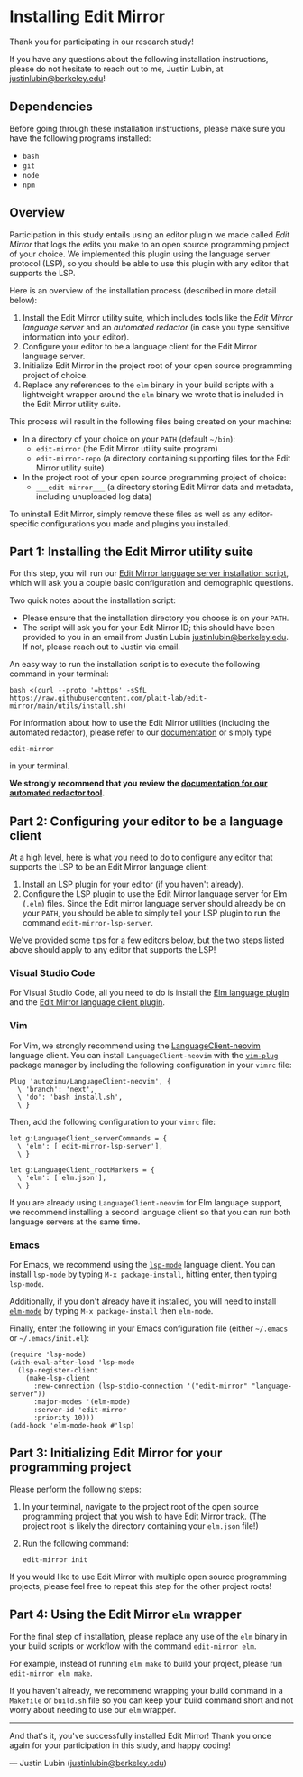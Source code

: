 # Installing Edit Mirror

Thank you for participating in our research study!

If you have any questions about the following installation instructions, please
do not hesitate to reach out to me, Justin Lubin, at
[justinlubin@berkeley.edu](mailto:////justinlubin@berkeley.edu)!

## Dependencies

Before going through these installation instructions, please make sure you have
the following programs installed:

- `bash`
- `git`
- `node`
- `npm`

## Overview

Participation in this study entails using an editor plugin we made called _Edit
Mirror_ that logs the edits you make to an open source programming project of
your choice. We implemented this plugin using the language server protocol
(LSP), so you should be able to use this plugin with any editor that supports
the LSP.

Here is an overview of the installation process (described in more detail
below):

1. Install the Edit Mirror utility suite, which includes tools like the
   _Edit Mirror language server_ and an _automated redactor_ (in case you type
   sensitive information into your editor).
2. Configure your editor to be a language client for the Edit Mirror language
   server.
3. Initialize Edit Mirror in the project root of your open source programming
   project of choice.
4. Replace any references to the `elm` binary in your build scripts with a
   lightweight wrapper around the `elm` binary we wrote that is included in the
   Edit Mirror utility suite.

This process will result in the following files being created on your machine:

- In a directory of your choice on your `PATH` (default `~/bin`):
  - `edit-mirror` (the Edit Mirror utility suite program)
  - `edit-mirror-repo` (a directory containing supporting files for the Edit
    Mirror utility suite)
- In the project root of your open source programming project of choice:
  - `___edit-mirror___` (a directory storing Edit Mirror data and metadata,
    including unuploaded log data)

To uninstall Edit Mirror, simply remove these files as well as any
editor-specific configurations you made and plugins you installed.

## Part 1: Installing the Edit Mirror utility suite

For this step, you will run our
[Edit Mirror language server installation script](../utils/install.sh),
which will ask you a couple basic configuration and demographic
questions.

Two quick notes about the installation script:

- Please ensure that the installation directory you choose is on your `PATH`.
- The script will ask you for your Edit Mirror ID; this should have been
  provided to you in an email from Justin Lubin
  [justinlubin@berkeley.edu](mailto:////justinlubin@berkeley.edu).
  If not, please reach out to Justin via email.

An easy way to run the installation script is to execute the following command
in your terminal:

    bash <(curl --proto '=https' -sSfL https://raw.githubusercontent.com/plait-lab/edit-mirror/main/utils/install.sh)

For information about how to use the Edit Mirror utilities (including the
automated redactor), please refer to our [documentation](./) or simply type

    edit-mirror

in your terminal.

**We strongly recommend that you review the
[documentation for our automated redactor tool](./redactor.md).**

## Part 2: Configuring your editor to be a language client

At a high level, here is what you need to do to configure any editor that
supports the LSP to be an Edit Mirror language client:

1. Install an LSP plugin for your editor (if you haven't already).
2. Configure the LSP plugin to use the Edit Mirror language server for Elm
   (`.elm`) files. Since the Edit mirror language server should already be on
   your `PATH`, you should be able to simply tell your LSP plugin to run the
   command `edit-mirror-lsp-server`.

We've provided some tips for a few editors below, but the two steps listed
above should apply to any editor that supports the LSP!

### Visual Studio Code

For Visual Studio Code, all you need to do is install the
[Elm language plugin](https://marketplace.visualstudio.com/items?itemName=Elmtooling.elm-ls-vscode)
and the
[Edit Mirror language client plugin](https://marketplace.visualstudio.com/items?itemName=plait-lab.edit-mirror).

### Vim

For Vim, we strongly recommend using the
[LanguageClient-neovim](https://github.com/autozimu/LanguageClient-neovim)
language client. You can install `LanguageClient-neovim` with the
[`vim-plug`](https://github.com/junegunn/vim-plug) package manager by including
the following configuration in your `vimrc` file:

    Plug 'autozimu/LanguageClient-neovim', {
      \ 'branch': 'next',
      \ 'do': 'bash install.sh',
      \ }


Then, add the following configuration to your `vimrc` file:

    let g:LanguageClient_serverCommands = {
      \ 'elm': ['edit-mirror-lsp-server'],
      \ }

    let g:LanguageClient_rootMarkers = {
      \ 'elm': ['elm.json'],
      \ }

If you are already using `LanguageClient-neovim` for Elm language support, we
recommend installing a second language client so that you can run both language
servers at the same time.

### Emacs

For Emacs, we recommend using the
[`lsp-mode`](https://emacs-lsp.github.io)
language client.  You can install `lsp-mode` by typing `M-x package-install`,
hitting enter, then typing `lsp-mode`.

Additionally, if you don't already have it installed, you will need to install
[`elm-mode`](https://github.com/jcollard/elm-mode)
by typing `M-x package-install` then `elm-mode`.

Finally, enter the following in your Emacs configuration file (either `~/.emacs`
or `~/.emacs/init.el`):

    (require 'lsp-mode)
    (with-eval-after-load 'lsp-mode
      (lsp-register-client
        (make-lsp-client
          :new-connection (lsp-stdio-connection '("edit-mirror" "language-server"))
          :major-modes '(elm-mode)
          :server-id 'edit-mirror
          :priority 10)))
    (add-hook 'elm-mode-hook #'lsp)

## Part 3: Initializing Edit Mirror for your programming project

Please perform the following steps:

1. In your terminal, navigate to the project root of the open source
   programming project that you wish to have Edit Mirror track. (The project
   root is likely the directory containing your `elm.json` file!)
2. Run the following command:

       edit-mirror init

If you would like to use Edit Mirror with multiple open source programming
projects, please feel free to repeat this step for the other project roots!

## Part 4: Using the Edit Mirror `elm` wrapper

For the final step of installation, please replace any use of the `elm` binary
in your build scripts or workflow with the command `edit-mirror elm`.

For example, instead of running `elm make` to build your project, please run
`edit-mirror elm make`.

If you haven't already, we recommend wrapping your build command in a
`Makefile` or `build.sh` file so you can keep your build command short and not
worry about needing to use our `elm` wrapper.

---

And that's it, you've successfully installed Edit Mirror! Thank you once again
for your participation in this study, and happy coding!

— Justin Lubin
([justinlubin@berkeley.edu](mailto:////justinlubin@berkeley.edu))
